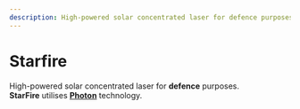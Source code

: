 ```yaml
---
description: High-powered solar concentrated laser for defence purposes.
---
```


# Starfire

High-powered solar concentrated laser for **defence** purposes.  
**StarFire** utilises [**Photon**](../photonics/photon.md) technology.

